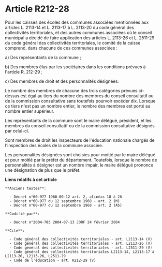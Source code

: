 # Article R212-28

Pour les caisses des écoles des communes associées mentionnées aux articles L. 2113-14 et L. 2113-17 à L. 2113-20 du code
général des collectivités territoriales, et des autres communes associées où le conseil municipal a décidé de faire
application des articles L. 2113-26 et L. 2511-29 du code général des collectivités territoriales, le comité de la caisse
comprend, dans chacune de ces communes associées :

a) Des représentants de la commune ;

b) Des membres élus par les sociétaires dans les conditions prévues à l'article R. 212-29 ;

c) Des membres de droit et des personnalités désignées.

Le nombre des membres de chacune des trois catégories prévues ci-dessus est égal au tiers du nombre des membres du conseil
consultatif ou de la commission consultative sans toutefois pourvoir excéder dix. Lorsque ce tiers n'est pas un nombre
entier, le nombre des membres est porté au nombre entier supérieur.

Les représentants de la commune sont le maire délégué, président, et les membres du conseil consultatif ou de la commission
consultative désignés par celui-ci.

Sont membres de droit les inspecteurs de l'éducation nationale chargés de l'inspection des écoles de la commune associée.

Les personnalités désignées sont choisies pour moitié par le maire délégué et pour moitié par le préfet du département.
Toutefois, lorsque le nombre de personnalités à désigner est un nombre impair, le maire délégué prononce une désignation de
plus que le préfet.

**Liens relatifs à cet article**

	**Anciens textes**:

	  - Décret n°60-977 1960-09-12 art. 2, alinéas 18 à 26
	  - Décret n°60-977 du 12 septembre 1960 - art. 2 (M)
	  - Décret n°60-977 du 12 septembre 1960 - art. 2 (Ab)

	**Codifié par**:

	  - Décret n°2004-703 2004-07-13 JORF 24 février 2004

	**Cite**:

	  - Code général des collectivités territoriales - art. L2113-14 (V)
	  - Code général des collectivités territoriales - art. L2113-26 (V)
	  - Code général des collectivités territoriales - art. L2511-29 (V)
	  - Code général des collectivités territoriales L2113-14, L2113-17 à L2113-20, L2113-26, L2511-29
	  - Code de l'éducation - art. R212-29 (V)
